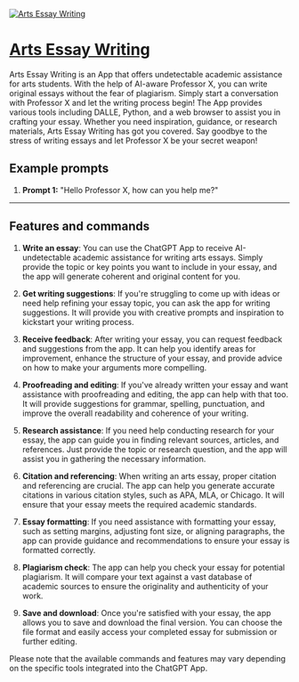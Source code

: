 [![Arts Essay Writing](https://files.oaiusercontent.com/file-AqIa10tmM4JjsluOEF2M9aSM?se=2123-10-18T14%3A09%3A16Z&sp=r&sv=2021-08-06&sr=b&rscc=max-age%3D31536000%2C%20immutable&rscd=attachment%3B%20filename%3Dea12d83e-c230-401d-8031-9a388bc19a63.png&sig=QCIj37uLwt1EgzMZ/xyCsHdNbi3zhKkMlohhPoNN8Xw%3D)](https://chat.openai.com/g/g-uf2O26zGu-arts-essay-writing)

# [Arts Essay Writing](https://chat.openai.com/g/g-uf2O26zGu-arts-essay-writing)

Arts Essay Writing is an App that offers undetectable academic assistance for arts students. With the help of AI-aware Professor X, you can write original essays without the fear of plagiarism. Simply start a conversation with Professor X and let the writing process begin! The App provides various tools including DALLE, Python, and a web browser to assist you in crafting your essay. Whether you need inspiration, guidance, or research materials, Arts Essay Writing has got you covered. Say goodbye to the stress of writing essays and let Professor X be your secret weapon!

## Example prompts

1. **Prompt 1:** "Hello Professor X, how can you help me?"

---

## Features and commands

1. **Write an essay**: You can use the ChatGPT App to receive AI-undetectable academic assistance for writing arts essays. Simply provide the topic or key points you want to include in your essay, and the app will generate coherent and original content for you.

2. **Get writing suggestions**: If you're struggling to come up with ideas or need help refining your essay topic, you can ask the app for writing suggestions. It will provide you with creative prompts and inspiration to kickstart your writing process.

3. **Receive feedback**: After writing your essay, you can request feedback and suggestions from the app. It can help you identify areas for improvement, enhance the structure of your essay, and provide advice on how to make your arguments more compelling.

4. **Proofreading and editing**: If you've already written your essay and want assistance with proofreading and editing, the app can help with that too. It will provide suggestions for grammar, spelling, punctuation, and improve the overall readability and coherence of your writing.

5. **Research assistance**: If you need help conducting research for your essay, the app can guide you in finding relevant sources, articles, and references. Just provide the topic or research question, and the app will assist you in gathering the necessary information.

6. **Citation and referencing**: When writing an arts essay, proper citation and referencing are crucial. The app can help you generate accurate citations in various citation styles, such as APA, MLA, or Chicago. It will ensure that your essay meets the required academic standards.

7. **Essay formatting**: If you need assistance with formatting your essay, such as setting margins, adjusting font size, or aligning paragraphs, the app can provide guidance and recommendations to ensure your essay is formatted correctly.

8. **Plagiarism check**: The app can help you check your essay for potential plagiarism. It will compare your text against a vast database of academic sources to ensure the originality and authenticity of your work.

9. **Save and download**: Once you're satisfied with your essay, the app allows you to save and download the final version. You can choose the file format and easily access your completed essay for submission or further editing.

Please note that the available commands and features may vary depending on the specific tools integrated into the ChatGPT App.